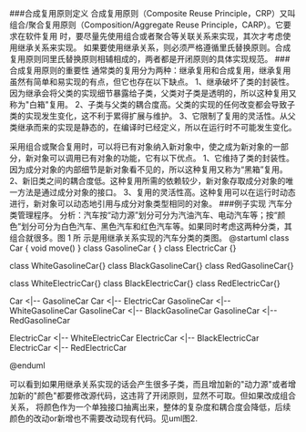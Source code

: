 ###合成复用原则定义
合成复用原则（Composite Reuse Principle，CRP）又叫组合/聚合复用原则（Composition/Aggregate Reuse Principle，CARP）。它要求在软件复用
时，要尽量先使用组合或者聚合等关联关系来实现，其次才考虑使用继承关系来实现。
如果要使用继承关系，则必须严格遵循里氏替换原则。合成复用原则同里氏替换原则相辅相成的，两者都是开闭原则的具体实现规范。
###合成复用原则的重要性
通常类的复用分为两种：继承复用和合成复用，继承复用虽然有简单和易实现的有点，但它也存在以下缺点。
1、继承破坏了类的封装性。因为继承会将父类的实现细节暴露给子类，父类对子类是透明的，所以这种复用又称为"白箱"复用。
2、子类与父类的耦合度高。父类的实现的任何改变都会导致子类的实现发生变化，这不利于累得扩展与维护。
3、它限制了复用的灵活性。从父类继承而来的实现是静态的，在编译时已经定义，所以在运行时不可能发生变化。

采用组合或聚合复用时，可以将已有对象纳入新对象中，使之成为新对象的一部分，新对象可以调用已有对象的功能，它有以下优点。
1、它维持了类的封装性。因为成分对象的内部细节是新对象看不见的，所以这种复用又称为“黑箱”复用。
2、新旧类之间的耦合度低。这种复用所需的依赖较少，新对象存取成分对象的唯一方法是通过成分对象的接口。
3、复用的灵活性高。这种复用可以在运行时动态进行，新对象可以动态地引用与成分对象类型相同的对象。
###例子实现
汽车分类管理程序。
分析：汽车按“动力源”划分可分为汽油汽车、电动汽车等；按“颜色”划分可分为白色汽车、黑色汽车和红色汽车等。如果同时考虑这两种分类，其组合就很多。图 1 所
示是用继承关系实现的汽车分类的类图。
@startuml
class Car {
  void move()
}
class GasolineCar {
}
class ElectricCar {}

class WhiteGasolineCar{}
class BlackGasolineCar{}
class RedGasolineCar{}

class WhiteElectricCar{}
class BlackElectricCar{}
class RedElectricCar{}

Car <|-- GasolineCar
Car <|-- ElectricCar
GasolineCar <|-- WhiteGasolineCar
GasolineCar <|-- BlackGasolineCar
GasolineCar <|-- RedGasolineCar

ElectricCar <|-- WhiteElectricCar
ElectricCar <|-- BlackElectricCar
ElectricCar <|-- RedElectricCar

@enduml

可以看到如果用继承关系实现的话会产生很多子类，而且增加新的"动力源"或者增加新的"颜色"都要修改源代码，这违背了开闭原则，显然不可取。但如果改成组合关系，
将颜色作为一个单独接口抽离出来，整体的复杂度和耦合度会降低，后续颜色的改动or新增也不需要改动现有代码。见uml图2.